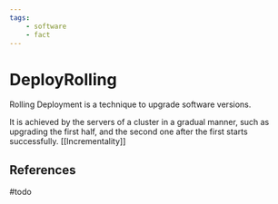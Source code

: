 ```yaml
---
tags:
    - software
    - fact
---
```


# DeployRolling

Rolling Deployment is a technique to upgrade software versions.

It is achieved by the servers of a cluster in a gradual manner, such as upgrading the first half, and the second one after the first starts successfully. [[Incrementality]]

## References

#todo 